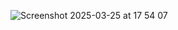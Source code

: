 ![Screenshot 2025-03-25 at 17 54 07](https://github.com/user-attachments/assets/87d917f7-8759-485d-9452-e389441fb98f)
